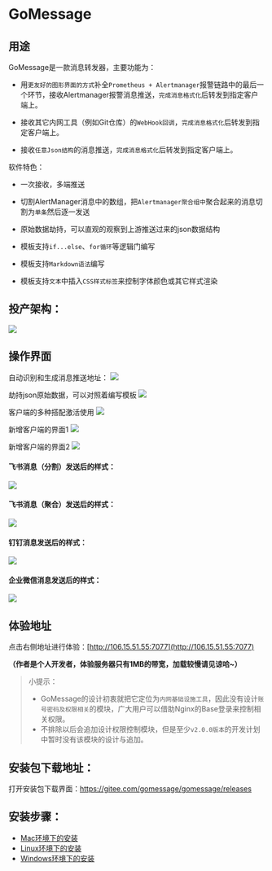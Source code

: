 # GoMessage

## 用途

GoMessage是一款消息转发器，主要功能为：

- 用`更友好的图形界面的方式`补全`Prometheus + Alertmanager`报警链路中的最后一个环节，接收Alertmanager报警消息推送，`完成消息格式化`后转发到指定客户端上。

- 接收其它内网工具（例如Git仓库）的`WebHook回调`，`完成消息格式化`后转发到指定客户端上。

- 接收`任意Json结构`的消息推送，`完成消息格式化`后转发到指定客户端上。



软件特色：

- 一次接收，多端推送

- 切割AlertManager消息中的数组，把`Alertmanager聚合组中`聚合起来的消息切割为`单条`然后逐一发送

- 原始数据劫持，可以直观的观察到上游推送过来的json数据结构

- 模板支持`if...else`、`for循环`等逻辑门编写

- 模板支持`Markdown语法`编写

- 模板支持`文本`中插入`CSS样式标签`来控制字体颜色或其它样式渲染

## 投产架构：

![](https://img.taycc.com/2021-12-27-GoMessage的作用.png)

## 操作界面

自动识别和生成消息推送地址：
![](https://img.taycc.com/2021-12-27-9HOAd2.png)

劫持json原始数据，可以对照着编写模板
![](https://img.taycc.com/2021-12-27-UEgRNZ.png)

客户端的多种搭配激活使用
![](https://img.taycc.com/2021-12-27-rWvtmd.png)

新增客户端的界面1
![](https://img.taycc.com/2021-12-27-l2EmY0.png)

新增客户端的界面2
![](https://img.taycc.com/2021-12-27-NlUd9w.png)


#### 飞书消息（分割）发送后的样式：

![](https://img.taycc.com/2021-12-27-nL4rRM.png)

#### 飞书消息（聚合）发送后的样式：

![](https://img.taycc.com/2021-12-27-kkFxHD.png)

#### 钉钉消息发送后的样式：

![](https://img.taycc.com/2021-12-27-3hlvkE.png)

#### 企业微信消息发送后的样式：

![](https://img.taycc.com/2021-12-27-DF6T9p.png)


## 体验地址

点击右侧地址进行体验：[http://106.15.51.55:7077](http://106.15.51.55:7077)

**（作者是个人开发者，体验服务器只有1MB的带宽，加载较慢请见谅哈~）**

> 小提示：
> - GoMessage的设计初衷就把它定位为`内网基础设施工具`，因此没有设计`账号密码及权限相关`的模块，广大用户可以借助Nginx的Base登录来控制相关权限。
> - 不排除以后会追加设计权限控制模块，但是至少`v2.0.0版本`的开发计划中暂时没有该模块的设计与追加。

## 安装包下载地址：

打开安装包下载界面：https://gitee.com/gomessage/gomessage/releases

## 安装步骤：

- [Mac环境下的安装](https://gitee.com/gomessage/gomessage/blob/master/docs/install.md#linux%E7%8E%AF%E5%A2%83%E5%AE%89%E8%A3%85)
- [Linux环境下的安装](https://gitee.com/gomessage/gomessage/blob/master/docs/install.md#linux%E7%8E%AF%E5%A2%83%E5%AE%89%E8%A3%85)
- [Windows环境下的安装](https://gitee.com/gomessage/gomessage/blob/master/docs/install.md#linux%E7%8E%AF%E5%A2%83%E5%AE%89%E8%A3%85)
